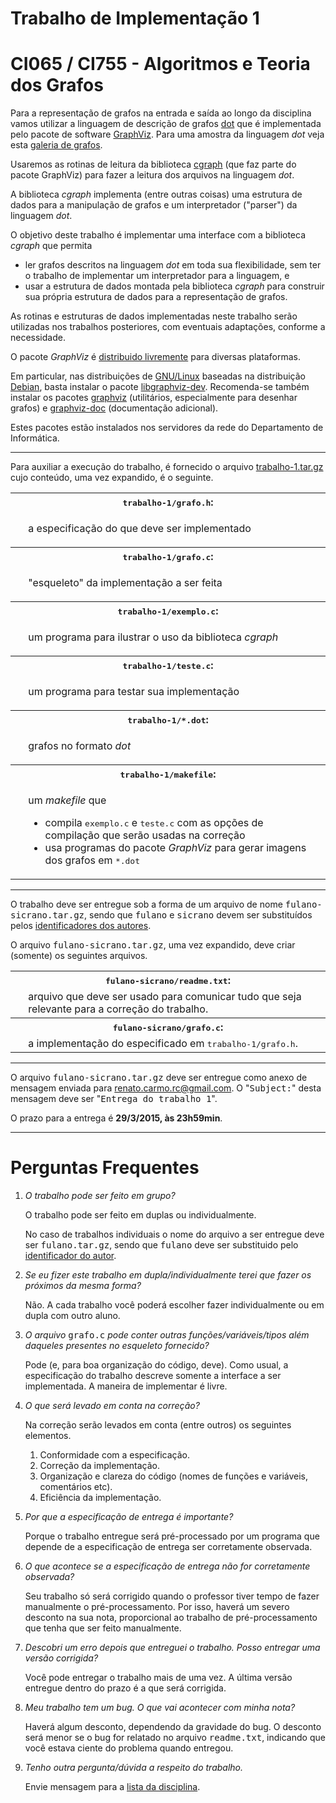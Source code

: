 <body>
<div class="document" id="trabalho-de-implementacao-1">
<h1 class="title">Trabalho de Implementação 1</h1>

<div class="section" id="ci065-ci755-algoritmos-e-teoria-dos-grafos">
<h1>CI065 / CI755 - Algoritmos e Teoria dos Grafos</h1>
<p>Para a representação de grafos na entrada e saída ao longo da
disciplina vamos utilizar a linguagem de descrição de grafos <a class="reference external" href="http://en.wikipedia.org/wiki/DOT_%28graph_description_language%29">dot</a>
que é implementada pelo pacote de software <a class="reference external" href="http://www.graphviz.org/">GraphViz</a>. Para uma amostra da linguagem <em>dot</em>
veja esta <a class="reference external" href="http://www.graphviz.org/Gallery.php">galeria de grafos</a>.</p>
<p>Usaremos as rotinas de leitura da biblioteca <a class="reference external" href="http://www.graphviz.org/pdf/cgraph.3.pdf">cgraph</a> (que faz parte do pacote
GraphViz) para fazer a leitura dos arquivos na linguagem <em>dot</em>.</p>
<p>A biblioteca <em>cgraph</em> implementa (entre outras coisas) uma estrutura
de dados para a manipulação de grafos e um interpretador (&quot;parser&quot;)
da linguagem <em>dot</em>.</p>
<p>O objetivo deste trabalho é implementar uma interface com a biblioteca
<em>cgraph</em> que permita</p>
<ul class="simple">
<li>ler grafos descritos na linguagem <em>dot</em> em toda sua flexibilidade,
sem ter o trabalho de implementar um interpretador para a linguagem, e</li>
<li>usar a estrutura de dados montada pela biblioteca <em>cgraph</em> para
construir sua própria estrutura de dados para a representação de
grafos.</li>
</ul>
<p>As rotinas e estruturas de dados implementadas neste trabalho serão
utilizadas nos trabalhos posteriores, com eventuais adaptações, conforme
a necessidade.</p>
<p>O pacote <em>GraphViz</em> é <a class="reference external" href="http://www.graphviz.org/Download.php">distribuido livremente</a> para diversas plataformas.</p>
<p>Em particular, nas distribuições de <a class="reference external" href="http://en.wikipedia.org/wiki/Linux">GNU/Linux</a> baseadas na distribuição
<a class="reference external" href="https://www.debian.org/">Debian</a>, basta instalar o pacote
<a class="reference external" href="https://packages.debian.org/wheezy/libgraphviz-dev">libgraphviz-dev</a>.
Recomenda-se também instalar os pacotes  <a class="reference external" href="https://packages.debian.org/wheezy/graphviz">graphviz</a> (utilitários,
especialmente para desenhar grafos) e <a class="reference external" href="https://packages.debian.org/wheezy/graphviz-doc">graphviz-doc</a> (documentação
adicional).</p>
<p>Estes pacotes estão instalados nos servidores da rede do Departamento
de Informática.</p>
<hr class="docutils" />
<p>Para auxiliar a execução do trabalho, é fornecido o arquivo <a class="reference external" href="trabalho-1.tar.gz">trabalho-1.tar.gz</a> cujo conteúdo, uma vez expandido, é o seguinte.</p>
<table class="docutils field-list" frame="void" rules="none">
<col class="field-name" />
<col class="field-body" />
<tbody valign="top">
<tr class="field"><th class="field-name" colspan="2"><tt class="docutils literal"><span class="pre">trabalho-1/grafo.h</span></tt>:</th></tr>
<tr class="field"><td>&nbsp;</td><td class="field-body"><p class="first">a especificação do que deve ser implementado</p>
</td>
</tr>
<tr class="field"><th class="field-name" colspan="2"><tt class="docutils literal"><span class="pre">trabalho-1/grafo.c</span></tt>:</th></tr>
<tr class="field"><td>&nbsp;</td><td class="field-body"><p class="first">&quot;esqueleto&quot; da implementação a ser feita</p>
</td>
</tr>
<tr class="field"><th class="field-name" colspan="2"><tt class="docutils literal"><span class="pre">trabalho-1/exemplo.c</span></tt>:</th></tr>
<tr class="field"><td>&nbsp;</td><td class="field-body"><p class="first">um programa para ilustrar o uso da
biblioteca <em>cgraph</em></p>
</td>
</tr>
<tr class="field"><th class="field-name" colspan="2"><tt class="docutils literal"><span class="pre">trabalho-1/teste.c</span></tt>:</th></tr>
<tr class="field"><td>&nbsp;</td><td class="field-body"><p class="first">um programa para testar sua implementação</p>
</td>
</tr>
<tr class="field"><th class="field-name" colspan="2"><tt class="docutils literal"><span class="pre">trabalho-1/*.dot</span></tt>:</th></tr>
<tr class="field"><td>&nbsp;</td><td class="field-body"><p class="first">grafos no formato <em>dot</em></p>
</td>
</tr>
<tr class="field"><th class="field-name" colspan="2"><tt class="docutils literal"><span class="pre">trabalho-1/makefile</span></tt>:</th></tr>
<tr class="field"><td>&nbsp;</td><td class="field-body"><p class="first">um <em>makefile</em> que</p>
<ul class="last simple">
<li>compila <tt class="docutils literal">exemplo.c</tt> e <tt class="docutils literal">teste.c</tt> com as
opções de compilação que serão usadas na
correção</li>
<li>usa programas do pacote <em>GraphViz</em> para
gerar imagens dos grafos em <tt class="docutils literal">*.dot</tt></li>
</ul>
</td>
</tr>
</tbody>
</table>
<hr class="docutils" />
<p>O  trabalho deve  ser  entregue sob  a  forma de  um  arquivo de  nome
<tt class="docutils literal"><span class="pre">fulano-sicrano.tar.gz</span></tt>,  sendo que  <tt class="docutils literal">fulano</tt> e  <tt class="docutils literal">sicrano</tt> devem
ser     substituídos     pelos    <a class="reference external" href="http://www.inf.ufpr.br/renato/ci065">identificadores     dos     autores</a>.</p>
<p>O arquivo <tt class="docutils literal"><span class="pre">fulano-sicrano.tar.gz</span></tt>, uma  vez expandido, deve criar
(somente) os seguintes arquivos.</p>
<table class="docutils field-list" frame="void" rules="none">
<col class="field-name" />
<col class="field-body" />
<tbody valign="top">
<tr class="field"><th class="field-name" colspan="2"><tt class="docutils literal"><span class="pre">fulano-sicrano/readme.txt</span></tt>:</th></tr>
<tr class="field"><td>&nbsp;</td><td class="field-body">arquivo  que   deve  ser   usado  para
comunicar tudo que seja relevante para
a correção do trabalho.</td>
</tr>
<tr class="field"><th class="field-name" colspan="2"><tt class="docutils literal"><span class="pre">fulano-sicrano/grafo.c</span></tt>:</th></tr>
<tr class="field"><td>&nbsp;</td><td class="field-body">a   implementação   do  especificado   em
<tt class="docutils literal"><span class="pre">trabalho-1/grafo.h</span></tt>.</td>
</tr>
</tbody>
</table>
<hr class="docutils" />
<p>O arquivo  <tt class="docutils literal"><span class="pre">fulano-sicrano.tar.gz</span></tt> deve  ser entregue como  anexo de
mensagem  enviada  para <a class="reference external" href="mailto:renato.carmo.rc&#64;gmail.com">renato.carmo.rc&#64;gmail.com</a>.   O  &quot;<tt class="docutils literal">Subject:</tt>&quot;
desta mensagem deve ser &quot;<tt class="docutils literal">Entrega do trabalho 1</tt>&quot;.</p>
<p>O prazo para a entrega é  <strong>29/3/2015, às 23h59min</strong>.</p>
<hr class="docutils" />
</div>
<div class="section" id="perguntas-frequentes">
<span id="faq"></span><h1>Perguntas Frequentes</h1>
<ol class="arabic">
<li><p class="first"><em>O trabalho pode ser feito em grupo?</em></p>
<p>O trabalho pode ser feito em duplas ou individualmente.</p>
<p>No caso de  trabalhos individuais o nome do arquivo  a ser entregue
deve  ser   <tt class="docutils literal">fulano.tar.gz</tt>,  sendo   que  <tt class="docutils literal">fulano</tt>   deve  ser
substituido        pelo        <a class="reference external" href="http://www.inf.ufpr.br/renato/ci065">identificador       do        autor</a>.</p>
</li>
<li><p class="first"><em>Se eu fizer este trabalho em dupla/individualmente terei que fazer os
próximos da mesma forma?</em></p>
<p>Não. A cada trabalho você poderá escolher fazer individualmente ou
em dupla com outro aluno.</p>
</li>
<li><p class="first"><em>O arquivo</em>  <tt class="docutils literal">grafo.c</tt> <em>pode conter  outras funções/variáveis/tipos
além daqueles presentes no esqueleto fornecido?</em></p>
<p>Pode (e, para boa organização do código, deve).  Como usual, a
especificação do trabalho descreve somente a interface a ser
implementada. A maneira de implementar é livre.</p>
</li>
<li><p class="first"><em>O que será levado em conta na correção?</em></p>
<p>Na correção serão levados em conta (entre outros) os seguintes elementos.</p>
<ol class="arabic simple">
<li>Conformidade com a especificação.</li>
<li>Correção da implementação.</li>
<li>Organização e clareza  do código (nomes de  funções e variáveis,
comentários etc).</li>
<li>Eficiência da implementação.</li>
</ol>
</li>
<li><p class="first"><em>Por que a especificação de entrega é importante?</em></p>
<p>Porque o trabalho entregue será  pré-processado por um programa que
depende de a especificação de entrega ser corretamente observada.</p>
</li>
<li><p class="first"><em>O que acontece se a  especificação de entrega não for corretamente
observada?</em></p>
<p>Seu trabalho  só será corrigido  quando o professor tiver  tempo de
fazer manualmente  o pré-processamento. Por isso,  haverá um severo
desconto na sua nota, proporcional ao trabalho de pré-processamento
que tenha que ser feito manualmente.</p>
</li>
<li><p class="first"><em>Descobri um  erro depois que  entreguei o trabalho.  Posso entregar
uma versão corrigida?</em></p>
<p>Você  pode entregar  o  trabalho mais  de uma  vez.   A última  versão
entregue dentro do prazo é a que será corrigida.</p>
</li>
<li><p class="first"><em>Meu trabalho tem um bug. O que vai acontecer com minha nota?</em></p>
<p>Haverá algum desconto, dependendo da  gravidade do bug.  O desconto
será  menor  se  o  bug for  relatado  no  arquivo  <tt class="docutils literal">readme.txt</tt>,
indicando que você estava ciente do problema quando entregou.</p>
</li>
<li><p class="first"><em>Tenho outra pergunta/dúvida a respeito do trabalho.</em></p>
<p>Envie mensagem para a <a class="reference external" href="mailto:Algoritmos%20e%20Teoria%20dos%20Grafos%20%3Cci065&#64;listas.inf.ufpr.br%3E">lista da disciplina</a>.</p>
</li>
</ol>
</div>
</div>
</body>